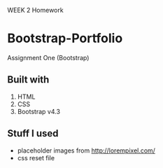 WEEK 2 Homework

# Bootstrap-Portfolio
Assignment One (Bootstrap)

## Built with
1. HTML
2. CSS
3. Bootstrap v4.3

## Stuff I used
* placeholder images from http://lorempixel.com/
* css reset file

